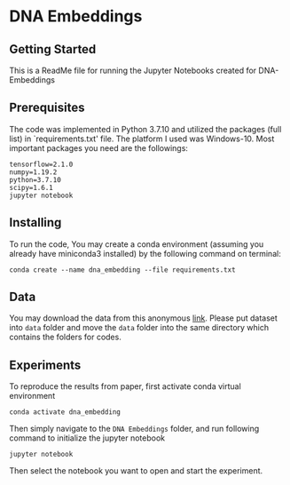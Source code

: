 # DNA Embeddings

## Getting Started

This is a ReadMe file for running the Jupyter Notebooks created for DNA-Embeddings

## Prerequisites

The code was implemented in Python 3.7.10 and utilized the packages (full list) in `requirements.txt' file. The platform I used was Windows-10. Most important packages you need are the followings:
```
tensorflow=2.1.0
numpy=1.19.2 
python=3.7.10 
scipy=1.6.1 
jupyter notebook
```

## Installing

To run the code, You may create a conda environment (assuming you already have miniconda3 installed) by the following command on terminal:

```
conda create --name dna_embedding --file requirements.txt
```

## Data

You may download the data from this anonymous [link](https://www.dropbox.com/sh/gt6tkech0nvftk5/AADOUJc_Bty3sqOsqWHxhmULa?dl=0). Please put dataset into `data` folder and move the `data` folder into the same directory which contains the folders for codes.


## Experiments

To reproduce the results from paper, first activate conda virtual environment

```
conda activate dna_embedding
```
Then simply navigate to the `DNA Embeddings` folder, and run following command to initialize the jupyter notebook

```
jupyter notebook
```
Then select the notebook you want to open and start the experiment.
